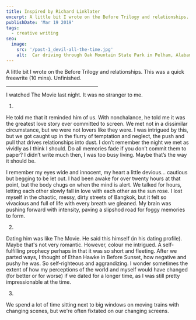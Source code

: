 ```yaml
---
title: Inspired by Richard Linklater
excerpt: A little bit I wrote on the Before Trilogy and relationships. This was a quick freewrite (10 mins). Unfinished.
publishDate: 'Mar 19 2019'
tags:
  - creative writing
seo:
  image:
    src: '/post-1_devil-all-the-time.jpg'
    alt:  Car driving through Oak Mountain State Park in Pelham, Alabama
---
```

A little bit I wrote on the Before Trilogy and relationships. This was a quick freewrite (10 mins). Unfinished.
 <hr align = "left" width="50%">

I watched The Movie last night. It was no stranger to me.

1.
He told me that it reminded him of us. With nonchalance, he told me it was the greatest love story ever committed to screen. We met not in a dissimilar circumstance, but we were not lovers like they were. I was intrigued by this, but we got caught up in the flurry of temptation and neglect, the push and pull that drives relationships into dust. I don’t remember the night we met as vividly as I think I should. Do all memories fade if you don’t commit them to paper? I didn’t write much then, I was too busy living. Maybe that’s the way it should be.

I remember my eyes wide and innocent, my heart a little devious… cautious but begging to be let out. I had been awake for over twenty hours at that point, but the body chugs on when the mind is alert. We talked for hours, letting each other slowly fall in love with each other as the sun rose. I lost myself in the chaotic, messy, dirty streets of Bangkok, but it felt so vivacious and full of life with every breath we gleaned. My brain was pushing forward with intensity, paving a slipshod road for foggy memories to form.

2. 
Dating him was like The Movie. He said this himself (in his dating profile). Maybe that's not very romantic. However, colour me intrigued. A self-fulfilling prophecy perhaps in that it was so short and fleeting. After we parted ways, I thought of Ethan Hawke in Before Sunset, how negative and pushy he was. So self-righteous and aggrandizing. I wonder sometimes the extent of how my perceptions of the world and myself would have changed (for better or for worse) if we dated for a longer time, as I was still pretty impressionable at the time.

3. 
We spend a lot of time sitting next to big windows on moving trains with changing scenes, but we're often fixtated on our changing screens. 